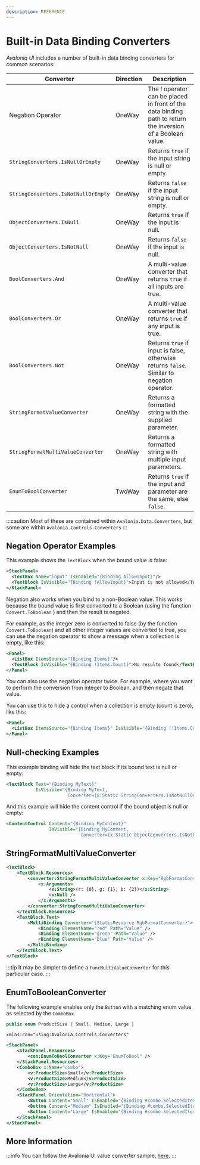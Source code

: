 ```yaml
---
description: REFERENCE
---
```


# Built-in Data Binding Converters

_Avalonia UI_ includes a number of built-in data binding converters for common scenarios:

| Converter                           | Direction | Description                                                                                                |
|-------------------------------------|-----------|------------------------------------------------------------------------------------------------------------|
| Negation Operator                   | OneWay    | The ! operator can be placed in front of the data binding path to return the inversion of a Boolean value. |
| `StringConverters.IsNullOrEmpty`    | OneWay    | Returns `true` if the input string is null or empty.                                                       |
| `StringConverters.IsNotNullOrEmpty` | OneWay    | Returns `false` if the input string is null or empty.                                                      |
| `ObjectConverters.IsNull`           | OneWay    | Returns `true` if the input is null.                                                                       |
| `ObjectConverters.IsNotNull`        | OneWay    | Returns `false` if the input is null.                                                                      |
| `BoolConverters.And`                | OneWay    | A multi-value converter that returns `true` if all inputs are true.                                        |
| `BoolConverters.Or`                 | OneWay    | A multi-value converter that returns `true` if any input is true.                                          |
| `BoolConverters.Not`                | OneWay    | Returns `true` if input is false, otherwise returns `false`. Similar to negation operator.                 |
| `StringFormatValueConverter`        | OneWay    | Returns a formatted string with the supplied parameter.                                                    |
| `StringFormatMultiValueConverter`   | OneWay    | Returns a formatted string with multiple input parameters.                                                 |
| `EnumToBoolConverter`               | TwoWay    | Returns `true` if the input and parameter are the same, else `false`.                                      |

:::caution
Most of these are contained within `Avalonia.Data.Converters`, but some are within `Avalonia.Controls.Converters`
:::

## Negation Operator Examples

This example shows the `TextBlock` when the bound value is false:

```xml
<StackPanel>
  <TextBox Name="input" IsEnabled="{Binding AllowInput}"/>
  <TextBlock IsVisible="{Binding !AllowInput}">Input is not allowed</TextBlock>
</StackPanel>
```

Negation also works when you bind to a non-Boolean value. This works because the bound value is first converted to a Boolean (using the function `Convert.ToBoolean` ) and then the result is negated.

For example, as the integer zero is converted to false (by the function `Convert.ToBoolean`) and all other integer values are converted to true, you can use the negation operator to show a message when a collection is empty, like this:

```xml
<Panel>
  <ListBox ItemsSource="{Binding Items}"/>
  <TextBlock IsVisible="{Binding !Items.Count}">No results found</TextBlock>
</Panel>
```

You can also use the negation operator twice. For example, where you want to perform the conversion from integer to Boolean, and then negate that value.

You can use this to hide a control when a collection is empty (count is zero), like this:

```xml
<Panel>
  <ListBox ItemsSource="{Binding Items}" IsVisible="{Binding !!Items.Count}"/>
</Panel>
```

## Null-checking Examples

This example binding will hide the text block if its bound text is null or empty:

```xml
<TextBlock Text="{Binding MyText}"
           IsVisible="{Binding MyText, 
                       Converter={x:Static StringConverters.IsNotNullOrEmpty}}"/>
```

And this example will hide the content control if the bound object is null or empty:

```xml
<ContentControl Content="{Binding MyContent}"
                IsVisible="{Binding MyContent, 
                            Converter={x:Static ObjectConverters.IsNotNull}}"/>
```

## StringFormatMultiValueConverter

```xml
<TextBlock>
    <TextBlock.Resources>
        <converter:StringFormatMultiValueConverter x:Key="RgbFormatConverter">
            <x:Arguments>
                <x:String>(r: {0}, g: {1}, b: {2})</x:String>
                <x:Null />
            </x:Arguments>
        </converter:StringFormatMultiValueConverter>
    </TextBlock.Resources>
    <TextBlock.Text>
        <MultiBinding Converter="{StaticResource RgbFormatConverter}">
            <Binding ElementName="red" Path="Value" />
            <Binding ElementName="green" Path="Value" />
            <Binding ElementName="blue" Path="Value" />
        </MultiBinding>
    </TextBlock.Text>
</TextBlock>
```

:::tip
It may be simpler to define a `FuncMultiValueConverter` for this particular case.
:::

## EnumToBooleanConverter

The following example enables only the `Button` with a matching enum value as selected by the `ComboBox`.

```csharp
public enum ProductSize { Small, Medium, Large }
```

`xmlns:con="using:Avalonia.Controls.Converters"`

```xml
<StackPanel>
    <StackPanel.Resources>
        <con:EnumToBoolConverter x:Key="EnumToBool" />
    </StackPanel.Resources>
    <ComboBox x:Name="combo">
        <v:ProductSize>Small</v:ProductSize>
        <v:ProductSize>Medium</v:ProductSize>
        <v:ProductSize>Large</v:ProductSize>
    </ComboBox>
    <StackPanel Orientation="Horizontal">
        <Button Content="Small" IsEnabled="{Binding #combo.SelectedItem, Converter={StaticResource EnumToBool}, ConverterParameter={x:Static v:ProductSize.Small}}" />
        <Button Content="Medium" IsEnabled="{Binding #combo.SelectedItem, Converter={StaticResource EnumToBool}, ConverterParameter={x:Static v:ProductSize.Medium}}" />
        <Button Content="Large" IsEnabled="{Binding #combo.SelectedItem, Converter={StaticResource EnumToBool}, ConverterParameter={x:Static v:ProductSize.Large}}}" />
    </StackPanel>
</StackPanel>
```

## More Information

:::info
You can follow the Avalonia UI value converter sample, [here](https://github.com/AvaloniaUI/Avalonia.Samples/tree/main/src/Avalonia.Samples/MVVM/ValueConversionSample).
:::
